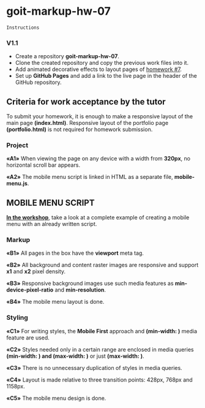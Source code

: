 # goit-markup-hw-07

    Instructions

### V1.1

- Create a repository **goit-markup-hw-07**.
- Clone the created repository and copy the previous work files into it.
- Add animated decorative effects to layout pages of [homework #7](<https://www.figma.com/file/B1m2uk25m1eAgroESAuM2g/Web-Studio-(Version-3.0)?node-id=297046%3A1554&t=n82NgfSUG3KkNrqi-0>).
- Set up **GitHub Pages** and add a link to the live page in the header of the GitHub repository.

## **Criteria for work acceptance by the tutor**

To submit your homework, it is enough to make a responsive layout of the main page **(index.html)**. Responsive layout of the portfolio page **(portfolio.html)** is not required for homework submission.

### Project

**«A1»** When viewing the page on any device with a width from **320px**, no horizontal scroll bar appears.

**«A2»** The mobile menu script is linked in HTML as a separate file, **mobile-menu.js**.

## MOBILE MENU SCRIPT

[**In the workshop**](https://github.com/goitacademy/mobile-menu-workshop), take a look at a complete example of creating a mobile menu with an already written script.

### Markup

**«B1»** All pages in the **<head>** box have the **viewport** meta tag.

**«B2»** All background and content raster images are responsive and support **x1** and **x2** pixel density.

**«B3»** Responsive background images use such media features as **min-device-pixel-ratio** and **min-resolution**.

**«B4»** The mobile menu layout is done.

### Styling

**«C1»** For writing styles, the **Mobile First** approach and **(min-width: )** media feature are used.

**«C2»** Styles needed only in a certain range are enclosed in media queries **(min-width: ) and (max-width: )** or just **(max-width: )**.

**«C3»** There is no unnecessary duplication of styles in media queries.

**«C4»** Layout is made relative to three transition points: 428px, 768px and 1158px.

**«C5»** The mobile menu design is done.
